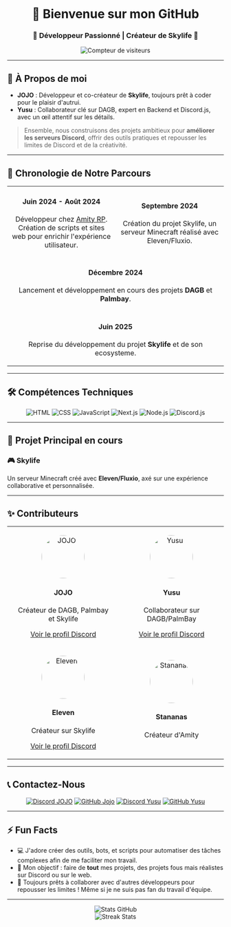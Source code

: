 <h1 align="center">👋 Bienvenue sur mon GitHub</h1>
<h3 align="center">🚀 Développeur Passionné | Créateur de Skylife 🚀</h3>

<p align="center">
  <img src="https://komarev.com/ghpvc/?username=Jojo150415&label=Visiteurs&color=brightgreen&style=flat" alt="Compteur de visiteurs">
</p>

---

## 🌟 À Propos de moi  

- **JOJO** : Développeur et co-créateur de **Skylife**, toujours prêt à coder pour le plaisir d'autrui.  
- **Yusu** : Collaborateur clé sur DAGB, expert en Backend et Discord.js, avec un œil attentif sur les détails.  

> Ensemble, nous construisons des projets ambitieux pour **améliorer les serveurs Discord**, offrir des outils pratiques et repousser les limites de Discord et de la créativité.

---

## 📜 Chronologie de Notre Parcours  

<table align="center">
  <tr>
    <td align="center" width="50%">
      <h4>Juin 2024 - Août 2024</h4>
      <p>Développeur chez <a href="https://amityfr.fr" target="_blank">Amity RP</a>. Création de scripts et sites web pour enrichir l'expérience utilisateur.</p>
    </td>
    <td align="center" width="50%">
      <h4>Septembre 2024</h4>
      <p>Création du projet Skylife, un serveur Minecraft réalisé avec Eleven/Fluxio.</p>
    </td>
  </tr>
  <tr>
    <td align="center" colspan="2">
      <h4>Décembre 2024</h4>
      <p>Lancement et développement en cours des projets <b>DAGB</b> et <b>Palmbay</b>.</p>
    </td>
  </tr>
    <tr>
    <td align="center" colspan="2">
      <h4>Juin 2025</h4>
      <p>Reprise du développement du projet <b>Skylife</b> et de son ecosysteme.</p>
    </td>
  </tr>
</table>

---

## 🛠️ Compétences Techniques  

<p align="center">
  <img src="https://img.shields.io/badge/HTML5-%23E34F26.svg?style=for-the-badge&logo=html5&logoColor=white" alt="HTML">
  <img src="https://img.shields.io/badge/CSS3-%231572B6.svg?style=for-the-badge&logo=css3&logoColor=white" alt="CSS">
  <img src="https://img.shields.io/badge/JavaScript-%23F7DF1E.svg?style=for-the-badge&logo=javascript&logoColor=black" alt="JavaScript">
  <img src="https://img.shields.io/badge/Next.js-%23000000.svg?style=for-the-badge&logo=next.js&logoColor=white" alt="Next.js">
  <img src="https://img.shields.io/badge/Node.js-%2343853D.svg?style=for-the-badge&logo=node.js&logoColor=white" alt="Node.js">
  <img src="https://img.shields.io/badge/Discord.js-%232C2F33.svg?style=for-the-badge&logo=discord&logoColor=blue" alt="Discord.js">
</p>

---

## 🚀 Projet Principal en cours  

### 🎮 Skylife  
Un serveur Minecraft créé avec **Eleven/Fluxio**, axé sur une expérience collaborative et personnalisée.

---

## ✨ Contributeurs  

<table align="center">
  <tr>
    <td align="center" style="padding: 20px;">
      <img src="https://avatars.githubusercontent.com/u/170463420?v=4" alt="JOJO" style="border-radius: 50%; width: 100px; height: 100px;">
      <h4>JOJO</h4>
      <p>Créateur de DAGB, Palmbay et Skylife</p>
      <a href="https://discord.com/users/731963832418828309" target="_blank">Voir le profil Discord</a>
    </td>
    <td align="center" style="padding: 20px;">
      <img src="https://avatars.githubusercontent.com/u/141464219?v=4" alt="Yusu" style="border-radius: 50%; width: 100px; height: 100px;">
      <h4>Yusu</h4>
      <p>Collaborateur sur DAGB/PalmBay</p>
      <a href="https://discord.com/users/900527489695236107" target="_blank">Voir le profil Discord</a>
    </td>
  </tr>
  <tr>
    <td align="center" style="padding: 20px;">
      <img src="https://avatars.githubusercontent.com/u/173943930?v=4" alt="Eleven" style="border-radius: 50%; width: 100px; height: 100px;">
      <h4>Eleven</h4>
      <p>Créateur sur Skylife</p>
      <a href="https://discord.com/users/572498962188206091" target="_blank">Voir le profil Discord</a>
    </td>
    <td align="center" style="padding: 20px;">
      <img src="https://amityfr.fr/amity_logo.png" alt="Stananas" style="border-radius: 50%; width: 100px; height: 100px;">
      <h4>Stananas</h4>
      <p>Créateur d'Amity</p>
    </td>
  </tr>
</table>

---

## 📞 Contactez-Nous  

<p align="center">
  <a href="https://discord.com/users/731963832418828309"><img src="https://img.shields.io/badge/Discord%20JOJO-7289DA.svg?style=for-the-badge&logo=discord&logoColor=white" alt="Discord JOJO"></a>
  <a href="https://github.com/Jojo150415"><img src="https://img.shields.io/badge/GitHub%20Jojo-181717.svg?style=for-the-badge&logo=github&logoColor=white" alt="GitHub Jojo"></a>
  <a href="https://discord.com/users/900527489695236107"><img src="https://img.shields.io/badge/Discord%20Yusu-7289DA.svg?style=for-the-badge&logo=discord&logoColor=white" alt="Discord Yusu"></a>
  <a href="https://github.com/YusuDiscord"><img src="https://img.shields.io/badge/GitHub%20Yusu-181717.svg?style=for-the-badge&logo=github&logoColor=white" alt="GitHub Yusu"></a>
</p>

---

## ⚡ Fun Facts  

- 💻 J'adore créer des outils, bots, et scripts pour automatiser des tâches complexes afin de me faciliter mon travail.  
- 🎯 Mon objectif : faire de **tout** mes projets, des projets fous mais réalistes sur Discord ou sur le web.  
- 🚀 Toujours prêts à collaborer avec d'autres développeurs pour repousser les limites ! Même si je ne suis pas fan du travail d'équipe.

---

<p align="center">
  <img src="https://github-readme-stats.vercel.app/api?username=Jojo150415&show_icons=true&theme=radical" alt="Stats GitHub">
  <br>
  <img src="https://github-readme-streak-stats.herokuapp.com/?user=Jojo150415&theme=radical" alt="Streak Stats">
</p>

